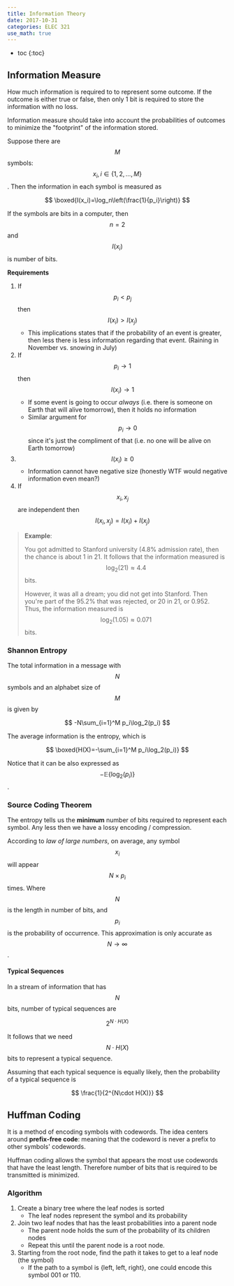```yaml
---
title: Information Theory
date: 2017-10-31
categories: ELEC 321
use_math: true
---
```



- toc
{:toc}

## Information Measure

How much information is required to to represent some outcome. If the outcome is either true or false, then only 1 bit is required to store the information with no loss.

Information measure should take into account the probabilities of outcomes to minimize the "footprint" of the information stored.

Suppose there are $$M$$ symbols: $$x_i, i\in\{1,2,\dots,M\}$$. Then the information in each symbol is measured as

$$
\boxed{I(x_i)=\log_n\left(\frac{1}{p_i}\right)}
$$

If the symbols are bits in a computer, then $$n=2$$ and $$I(x_i)$$ is number of bits.

**Requirements**

1. If $$p_i<p_j$$ then $$I(x_i)>I(x_j)$$
   - This implications states that if the probability of an event is greater, then less there is less information regarding that event. (Raining in November vs. snowing in July)
2. If $$p_i\rightarrow 1$$ then $$I(x_i)\rightarrow 1$$
   - If some event is going to occur *always* (i.e. there is someone on Earth that will alive tomorrow), then it holds no information
   - Similar argument for $$p_i\rightarrow 0$$ since it's just the compliment of that (i.e. no one will be alive on Earth tomorrow)
3. $$I(x_i)\geq 0$$
   - Information cannot have negative size (honestly WTF would negative information even mean?)
4. If $$x_i, x_j$$ are independent then $$I(x_i, x_j)=I(x_i)+I(x_j)$$

> **Example**:
>
> You got admitted to Stanford university (4.8% admission rate), then the chance is about 1 in 21. It follows that the information measured is $$\log_2(21)\approx 4.4$$ bits.
>
> However, it was all a dream; you did not get into Stanford. Then you're part of the 95.2% that was rejected, or 20 in 21, or 0.952. Thus, the information measured is $$\log_2(1.05)\approx 0.071$$ bits.

### Shannon Entropy

The total information in a message with $$N$$ symbols and an alphabet size of $$M$$ is given by

$$
-N\sum_{i=1}^M p_i\log_2(p_i)
$$

The average information is the entropy, which is

$$
\boxed{H(X)=-\sum_{i=1}^M p_i\log_2(p_i)}
$$

Notice that it can be also expressed as $$-\mathbb E\{\log_2(p_i)\}$$.

### Source Coding Theorem

The entropy tells us the **minimum** number of bits required to represent each symbol. Any less then we have a lossy encoding / compression.

According to *law of large numbers*, on average, any symbol $$x_i$$ will appear $$N\times p_i$$ times. Where $$N$$ is the length in number of bits, and $$p_i$$ is the probability of occurrence. This approximation is only accurate as $$N\rightarrow \infty$$.

#### Typical Sequences

In a stream of information that has $$N$$ bits, number of typical sequences are

$$
2^{N\cdot H(X)}
$$

It follows that we need $$N\cdot H(X)$$ bits to represent a typical sequence.

Assuming that each typical sequence is equally likely, then the probability of a typical sequence is

$$
\frac{1}{2^{N\cdot H(X)}}
$$

## Huffman Coding

It is a method of encoding symbols with codewords. The idea centers around **prefix-free code**: meaning that the codeword is never a prefix to other symbols' codewords.

Huffman coding allows the symbol that appears the most use codewords that have the least length. Therefore number of bits that is required to be transmitted is minimized.

### Algorithm

1. Create a binary tree where the leaf nodes is sorted
   - The leaf nodes represent the symbol and its probability
2. Join two leaf nodes that has the least probabilities into a parent node
   - The parent node holds the sum of the probability of its children nodes
   - Repeat this until the parent node is a root node.
3. Starting from the root node, find the path it takes to get to a leaf node (the symbol)
   - If the path to a symbol is {left, left, right}, one could encode this symbol 001 or 110.

